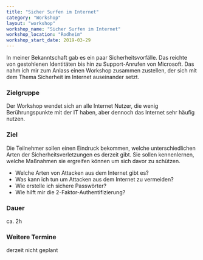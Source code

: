 ```yaml
---
title: "Sicher Surfen im Internet"
category: "Workshop"
layout: "workshop"
workshop_name: "Sicher Surfen im Internet"
workshop_location: "Rodheim"
workshop_start_date: 2019-03-29
---
```


In meiner Bekanntschaft gab es ein paar Sicherheitsvorfälle. Das reichte von gestohlenen Identitäten bis hin zu Support-Anrufen von Microsoft. Das nahm ich mir zum Anlass einen Workshop zusammen zustellen, der sich mit dem Thema Sicherheit im Internet auseinander setzt.

### Zielgruppe

Der Workshop wendet sich an alle Internet Nutzer, die wenig Berührungspunkte mit der IT haben, aber dennoch das Internet sehr häufig nutzen.

### Ziel

Die Teilnehmer sollen einen Eindruck bekommen, welche unterschiedlichen Arten der Sicherheitsverletzungen es derzeit gibt. Sie sollen kennenlernen, welche Maßnahmen sie ergreifen können um sich davor zu schützen.
- Welche Arten von Attacken aus dem Internet gibt es?
- Was kann ich tun um Attacken aus dem Internet zu vermeiden?
- Wie erstelle ich sichere Passwörter?
- Wie hilft mir die 2-Faktor-Authentifizierung?

### Dauer

ca. 2h


### Weitere Termine

derzeit nicht geplant
